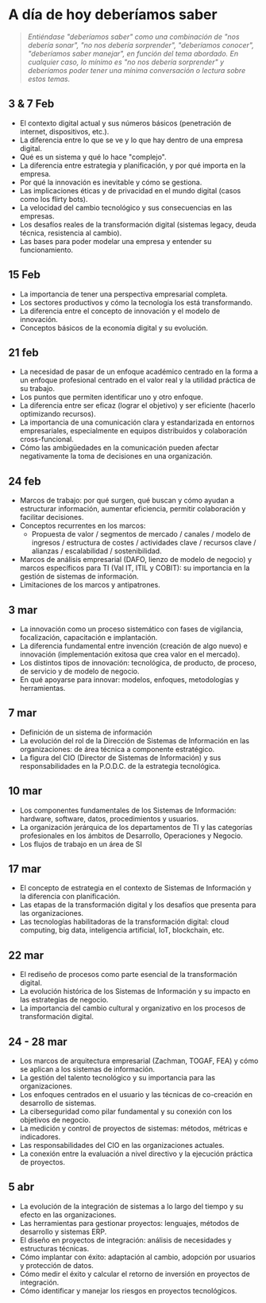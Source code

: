 # A día de hoy deberíamos saber

> *Entiéndase "deberíamos saber" como una combinación de "nos debería sonar", "no nos debería sorprender", "deberíamos conocer", "deberíamos saber manejar", en función del tema abordado. En cualquier caso, lo mínimo es "no nos debería sorprender" y deberíamos poder tener una mínima conversación o lectura sobre estos temas.*

## 3 & 7 Feb

- El contexto digital actual y sus números básicos (penetración de internet, dispositivos, etc.).
- La diferencia entre lo que se ve y lo que hay dentro de una empresa digital.
- Qué es un sistema y qué lo hace "complejo".
- La diferencia entre estrategia y planificación, y por qué importa en la empresa.
- Por qué la innovación es inevitable y cómo se gestiona.
- Las implicaciones éticas y de privacidad en el mundo digital (casos como los flirty bots).
- La velocidad del cambio tecnológico y sus consecuencias en las empresas.
- Los desafíos reales de la transformación digital (sistemas legacy, deuda técnica, resistencia al cambio).
- Las bases para poder modelar una empresa y entender su funcionamiento.

## 15 Feb

- La importancia de tener una perspectiva empresarial completa.
- Los sectores productivos y cómo la tecnología los está transformando.
- La diferencia entre el concepto de innovación y el modelo de innovación.
- Conceptos básicos de la economía digital y su evolución.

## 21 feb

- La necesidad de pasar de un enfoque académico centrado en la forma a un enfoque profesional centrado en el valor real y la utilidad práctica de su trabajo.
- Los puntos que permiten identificar uno y otro enfoque.
- La diferencia entre ser eficaz (lograr el objetivo) y ser eficiente (hacerlo optimizando recursos).
- La importancia de una comunicación clara y estandarizada en entornos empresariales, especialmente en equipos distribuidos y colaboración cross-funcional.
- Cómo las ambigüedades en la comunicación pueden afectar negativamente la toma de decisiones en una organización.

## 24 feb

- Marcos de trabajo: por qué surgen, qué buscan y cómo ayudan a estructurar información, aumentar eficiencia, permitir colaboración y facilitar decisiones.
- Conceptos recurrentes en los marcos:
  - Propuesta de valor / segmentos de mercado / canales / modelo de ingresos / estructura de costes / actividades clave / recursos clave / alianzas / escalabilidad  / sostenibilidad.
- Marcos de análisis empresarial (DAFO, lienzo de modelo de negocio) y marcos específicos para TI (Val IT, ITIL y COBIT): su importancia en la gestión de sistemas de información.
- Limitaciones de los marcos y antipatrones.

## 3 mar

- La innovación como un proceso sistemático con fases de vigilancia, focalización, capacitación e implantación.
- La diferencia fundamental entre invención (creación de algo nuevo) e innovación (implementación exitosa que crea valor en el mercado).
- Los distintos tipos de innovación: tecnológica, de producto, de proceso, de servicio y de modelo de negocio.
- En qué apoyarse para innovar: modelos, enfoques, metodologías y herramientas.

## 7 mar

- Definición de un sistema de información
- La evolución del rol de la Dirección de Sistemas de Información en las organizaciones: de área técnica a componente estratégico.
- La figura del CIO (Director de Sistemas de Información) y sus responsabilidades en la P.O.D.C. de la estrategia tecnológica.

## 10 mar

- Los componentes fundamentales de los Sistemas de Información: hardware, software, datos, procedimientos y usuarios.
- La organización jerárquica de los departamentos de TI y las categorías profesionales en los ámbitos de Desarrollo, Operaciones y Negocio.
- Los flujos de trabajo en un área de SI

## 17 mar

- El concepto de estrategia en el contexto de Sistemas de Información y la diferencia con planificación.
- Las etapas de la transformación digital y los desafíos que presenta para las organizaciones.
- Las tecnologías habilitadoras de la transformación digital: cloud computing, big data, inteligencia artificial, IoT, blockchain, etc.

## 22 mar

- El rediseño de procesos como parte esencial de la transformación digital.
- La evolución histórica de los Sistemas de Información y su impacto en las estrategias de negocio.
- La importancia del cambio cultural y organizativo en los procesos de transformación digital.

## 24 - 28 mar

- Los marcos de arquitectura empresarial (Zachman, TOGAF, FEA) y cómo se aplican a los sistemas de información.
- La gestión del talento tecnológico y su importancia para las organizaciones.
- Los enfoques centrados en el usuario y las técnicas de co-creación en desarrollo de sistemas.
- La ciberseguridad como pilar fundamental y su conexión con los objetivos de negocio.
- La medición y control de proyectos de sistemas: métodos, métricas e indicadores.
- Las responsabilidades del CIO en las organizaciones actuales.
- La conexión entre la evaluación a nivel directivo y la ejecución práctica de proyectos.

## 5 abr

- La evolución de la integración de sistemas a lo largo del tiempo y su efecto en las organizaciones.
- Las herramientas para gestionar proyectos: lenguajes, métodos de desarrollo y sistemas ERP.
- El diseño en proyectos de integración: análisis de necesidades y estructuras técnicas.
- Cómo implantar con éxito: adaptación al cambio, adopción por usuarios y protección de datos.
- Cómo medir el éxito y calcular el retorno de inversión en proyectos de integración.
- Cómo identificar y manejar los riesgos en proyectos tecnológicos.
